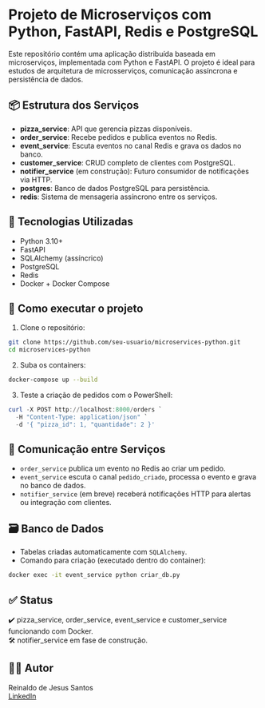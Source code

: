 # Projeto de Microserviços com Python, FastAPI, Redis e PostgreSQL

Este repositório contém uma aplicação distribuída baseada em microserviços, implementada com Python e FastAPI. O projeto é ideal para estudos de arquitetura de microsserviços, comunicação assíncrona e persistência de dados.

## 📦 Estrutura dos Serviços

- **pizza_service**: API que gerencia pizzas disponíveis.
- **order_service**: Recebe pedidos e publica eventos no Redis.
- **event_service**: Escuta eventos no canal Redis e grava os dados no banco.
- **customer_service**: CRUD completo de clientes com PostgreSQL.
- **notifier_service** (em construção): Futuro consumidor de notificações via HTTP.
- **postgres**: Banco de dados PostgreSQL para persistência.
- **redis**: Sistema de mensageria assíncrono entre os serviços.

## 🧪 Tecnologias Utilizadas

- Python 3.10+
- FastAPI
- SQLAlchemy (assíncrico)
- PostgreSQL
- Redis
- Docker + Docker Compose

## 🚀 Como executar o projeto

1. Clone o repositório:

```bash
git clone https://github.com/seu-usuario/microservices-python.git
cd microservices-python
```

2. Suba os containers:

```bash
docker-compose up --build
```

3. Teste a criação de pedidos com o PowerShell:

```powershell
curl -X POST http://localhost:8000/orders `
  -H "Content-Type: application/json" `
  -d '{ "pizza_id": 1, "quantidade": 2 }'
```

## 🔁 Comunicação entre Serviços

- `order_service` publica um evento no Redis ao criar um pedido.
- `event_service` escuta o canal `pedido_criado`, processa o evento e grava no banco de dados.
- `notifier_service` (em breve) receberá notificações HTTP para alertas ou integração com clientes.

## 🗃️ Banco de Dados

- Tabelas criadas automaticamente com `SQLAlchemy`.
- Comando para criação (executado dentro do container):
```bash
docker exec -it event_service python criar_db.py
```

## ✅ Status

✔️ pizza_service, order_service, event_service e customer_service funcionando com Docker.  
🛠️ notifier_service em fase de construção.

## 👨‍💻 Autor

Reinaldo de Jesus Santos  
[LinkedIn](https://www.linkedin.com/in/seu-perfil)
